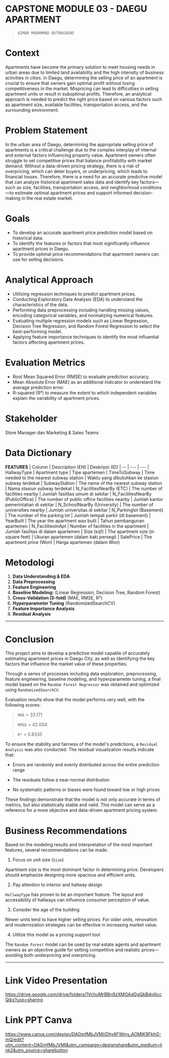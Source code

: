 # CAPSTONE MODULE 03 - DAEGU APARTMENT
>`AIMAR MOHAMMAD BUTRAGUENO`

# **Context**
Apartments have become the primary solution to meet housing needs in urban areas due to limited land availability and the high intensity of business activities in cities. In Daegu, determining the selling price of an apartment is crucial to ensure that owners gain optimal profit without losing competitiveness in the market. Mispricing can lead to difficulties in selling apartment units or result in suboptimal profits. Therefore, an analytical approach is needed to predict the right price based on various factors such as apartment size, available facilities, transportation access, and the surrounding environment.

# **Problem Statement**
In the urban area of Daegu, determining the appropriate selling price of apartments is a critical challenge due to the complex interplay of internal and external factors influencing property value. Apartment owners often struggle to set competitive prices that balance profitability with market demand. Without a data-driven pricing strategy, there is a risk of overpricing, which can deter buyers, or underpricing, which leads to financial losses. Therefore, there is a need for an accurate predictive model that can analyze historical apartment sales data and identify key factors—such as size, facilities, transportation access, and neighborhood conditions—to estimate optimal apartment prices and support informed decision-making in the real estate market.

# **Goals**
- To develop an accurate apartment price prediction model based on historical data.
- To identify the features or factors that most significantly influence apartment prices in Daegu.
- To provide optimal price recommendations that apartment owners can use for selling decisions.

# **Analytical Approach**
- Utilizing regression techniques to predict apartment prices.
- Conducting Exploratory Data Analysis (EDA) to understand the characteristics of the data.
- Performing data preprocessing including handling missing values, encoding categorical variables, and normalizing numerical features.
- Evaluating multiple regression models such as Linear Regression, Decision Tree Regression, and Random Forest Regression to select the best-performing model.
- Applying feature importance techniques to identify the most influential factors affecting apartment prices.

# **Evaluation Metrics**
- Root Mean Squared Error (RMSE) to evaluate prediction accuracy.
- Mean Absolute Error (MAE) as an additional indicator to understand the average prediction error.
- R-squared (R²) to measure the extent to which independent variables explain the variability of apartment prices.

# **Stakeholder**
Store Manager dan Marketing & Sales Teams

# **Data Dictionary**
**FEATURES**
| Column | Description (EN) | Deskripsi (ID)
| -- | --- | ---
| HallwayType | Apartment type | Tipe apartemen
| TimeToSubway | Time needed to the nearest subway station | Waktu yang dibutuhkan ke stasiun subway terdekat
| SubwayStation | The name of the nearest subway station | Nama stasiun subway terdekat
| N_FacilitiesNearBy (ETC) | The number of facilities nearby | Jumlah fasilitas umum di sekitar
| N_FacilitiesNearBy (PublicOffice) | The number of public office facilities nearby | Jumlah kantor pemerintahan di sekitar
| N_SchoolNearBy (University) | The number of universities nearby | Jumlah universitas di sekitar
| N_Parkinglot (Basement) | The number of the parking lot | Jumlah tempat parkir (di basement)
| YearBuilt | The year the apartment was built | Tahun pembangunan apartemen
| N_FacilitiesInApt | Number of facilities in the apartment | Jumlah fasilitas di dalam apartemen
| Size (sqf) | The apartment size (in square feet) | Ukuran apartemen (dalam kaki persegi)
| SalePrice | The apartment price (Won) | Harga apartemen (dalam Won)

# **Metodologi**
1. **Data Understanding & EDA**
2. **Data Preprocessing**
3. **Feature Engineering**
4. **Baseline Modeling:** (Linear Regression, Decision Tree, Random Forest)
5. **Cross-Validation (5-fold)** (MAE, RMSE, R²)
6. **Hyperparameter Tuning** (RandomizedSearchCV)
7. **Feature Importance Analysis**
8. **Residual Analysis**

---

# **Conclusion**
This project aims to develop a predictive model capable of accurately estimating apartment prices in Daegu City, as well as identifying the key factors that influence the market value of these properties.

Through a series of processes including data exploration, preprocessing, feature engineering, baseline modeling, and hyperparameter tuning, a final model based on the `Random Forest Regressor` was obtained and optimized using `RandomizedSearchCV`.

Evaluation results show that the model performs very well, with the following scores:
> `MAE` = 33.171

> `RMSE` = 42.004

> `R²` = 0.8335

To ensure the stability and fairness of the model's predictions, a `Residual Analysis` was also conducted. The residual visualization results indicate that:
- Errors are randomly and evenly distributed across the entire prediction range

- The residuals follow a near-normal distribution

- No systematic patterns or biases were found toward low or high prices

These findings demonstrate that the model is not only accurate in terms of metrics, but also statistically stable and valid.
This model can serve as a reference for a more objective and data-driven apartment pricing system.

# **Business Recommendations**
Based on the modeling results and interpretation of the most important features, several recommendations can be made:

1. Focus on unit size (`Size`)

  Apartment size is the most dominant factor in determining price. Developers should emphasize designing more spacious and efficient units.

2. Pay attention to interior and hallway design

  `HallwayType` has proven to be an important feature. The layout and accessibility of hallways can influence consumer perception of value.

3. Consider the age of the building

  Newer units tend to have higher selling prices. For older units, renovation and modernization strategies can be effective in increasing market value.

4. Utilize this model as a pricing support tool

  The `Random Forest` model can be used by real estate agents and apartment owners as an objective guide for setting competitive and realistic prices—avoiding both underpricing and overpricing.
  
---

# Link Video Presentation
https://drive.google.com/drive/folders/1VchuMrBBn9zXMOAdGgQkBdylilccQikx?usp=sharing

# Link PPT Canva
https://www.canva.com/design/DAGmfMbJVMI/Dhy6FWmv_AOMIK9FkhG-mQ/edit?utm_content=DAGmfMbJVMI&utm_campaign=designshare&utm_medium=link2&utm_source=sharebutton
